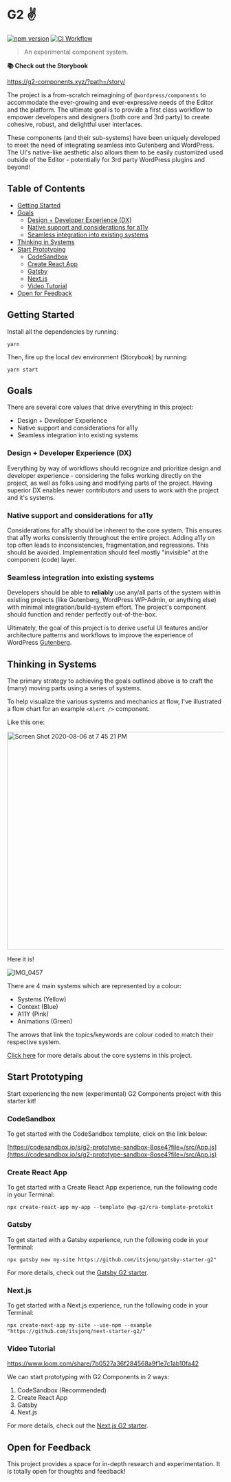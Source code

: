# G2 ✌️

[![npm version](https://badge.fury.io/js/%40wp-g2%2Fcomponents.svg)](https://badge.fury.io/js/%40wp-g2%2Fcomponents)
[![CI Workflow](https://github.com/itsjonq/g2/workflows/ci/badge.svg)](https://github.com/ItsJonQ/g2/actions?query=workflow%3Aci)

> An experimental component system.

**📚 Check out the Storybook**

https://g2-components.xyz/?path=/story/

The project is a from-scratch reimagining of `@wordpress/components` to accommodate the ever-growing and ever-expressive needs of the Editor and the platform. The ultimate goal is to provide a first class workflow to empower developers and designers (both core and 3rd party) to create cohesive, robust, and delightful user interfaces.

These components (and their sub-systems) have been uniquely developed to meet the need of integrating seamless into Gutenberg and WordPress. The UI's native-like aesthetic also allows them to be easily customized used outside of the Editor - potentially for 3rd party WordPress plugins and beyond!

## Table of Contents

<!-- START doctoc generated TOC please keep comment here to allow auto update -->
<!-- DON'T EDIT THIS SECTION, INSTEAD RE-RUN doctoc TO UPDATE -->

-   [Getting Started](#getting-started)
-   [Goals](#goals)
    -   [Design + Developer Experience (DX)](#design--developer-experience-dx)
    -   [Native support and considerations for a11y](#native-support-and-considerations-for-a11y)
    -   [Seamless integration into existing systems](#seamless-integration-into-existing-systems)
-   [Thinking in Systems](#thinking-in-systems)
-   [Start Prototyping](#start-prototyping)
    -   [CodeSandbox](#codesandbox)
    -   [Create React App](#create-react-app)
    -   [Gatsby](#gatsby)
    -   [Next.js](#nextjs)
    -   [Video Tutorial](#video-tutorial)
-   [Open for Feedback](#open-for-feedback)

<!-- END doctoc generated TOC please keep comment here to allow auto update -->

## Getting Started

Install all the dependencies by running:

```
yarn
```

Then, fire up the local dev environment (Storybook) by running:

```
yarn start
```

## Goals

There are several core values that drive everything in this project:

-   Design + Developer Experience
-   Native support and considerations for a11y
-   Seamless integration into existing systems

### Design + Developer Experience (DX)

Everything by way of workflows should recognize and prioritize design and developer experience - considering the folks working directly on the project, as well as folks using and modifying parts of the project. Having superior DX enables newer contributors and users to work with the project and it's systems.

### Native support and considerations for a11y

Considerations for a11y should be inherent to the core system. This ensures that a11y works consistently throughout the entire project. Adding a11y on top often leads to inconsistencies, fragmentation,and regressions. This should be avoided. Implementation should feel mostly "invisible" at the component (code) layer.

### Seamless integration into existing systems

Developers should be able to **reliably** use any/all parts of the system within existing projects (like Gutenberg, WordPress WP-Admin, or anything else) with minimal integration/build-system effort. The project's component should function and render perfectly out-of-the-box.

Ultimately, the goal of this project is to derive useful UI features and/or architecture patterns and workflows to improve the experience of WordPress [Gutenberg](https://github.com/WordPress/gutenberg).

## Thinking in Systems

The primary strategy to achieving the goals outlined above is to craft the (many) moving parts using a series of systems.

To help visualize the various systems and mechanics at flow, I've illustrated a flow chart for an example `<Alert />` component.

Like this one:

<img width="505" alt="Screen Shot 2020-08-06 at 7 45 21 PM" src="https://user-images.githubusercontent.com/2322354/89593516-60542580-d81d-11ea-9807-7d404d8de931.png">

Here it is!

![IMG_0457](https://user-images.githubusercontent.com/2322354/89593533-6813ca00-d81d-11ea-8c3e-28bfbc377e9b.png)

There are 4 main systems which are represented by a colour:

-   Systems (Yellow)
-   Context (Blue)
-   A11Y (Pink)
-   Animations (Green)

The arrows that link the topics/keywords are colour coded to match their respective system.

[Click here](https://github.com/ItsJonQ/g2/issues/3) for more details about the core systems in this project.

## Start Prototyping

Start experiencing the new (experimental) G2 Components project with this starter kit!

### CodeSandbox

To get started with the CodeSandbox template, click on the link below:

[https://codesandbox.io/s/g2-prototype-sandbox-8ose4?file=/src/App.js](https://codesandbox.io/s/g2-prototype-sandbox-8ose4?file=/src/App.js)

### Create React App

To get started with a Create React App experience, run the following code in your Terminal:

```
npx create-react-app my-app --template @wp-g2/cra-template-protokit
```

### Gatsby

To get started with a Gatsby experience, run the following code in your Terminal:

```
npx gatsby new my-site https://github.com/itsjonq/gatsby-starter-g2"
```

For more details, check out the [Gatsby G2 starter](https://github.com/ItsJonQ/gatsby-starter-g2).

### Next.js

To get started with a Next.js experience, run the following code in your Terminal:

```
npx create-next-app my-site --use-npm --example "https://github.com/itsjonq/next-starter-g2/"
```

### Video Tutorial

https://www.loom.com/share/7b0527a36f284568a9f1e7c1ab10fa42

We can start prototyping with G2 Components in 2 ways:

1. CodeSandbox (Recommended)
2. Create React App
3. Gatsby
4. Next.js

For more details, check out the [Next.js G2 starter](https://github.com/ItsJonQ/next-g2-starter).

## Open for Feedback

This project provides a space for in-depth research and experimentation. It is totally open for thoughts and feedback!
